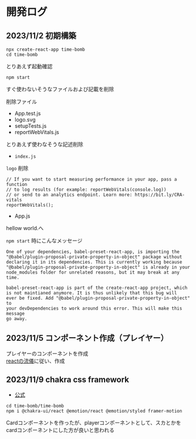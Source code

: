 # 開発ログ

## 2023/11/2 初期構築

```
npx create-react-app time-bomb
cd time-bomb
```

とりあえず起動確認

```
npm start
```

すぐ使わないそうなファイルおよび記載を削除

削除ファイル

* App.test.js
* logo.svg
* setupTests.js
* reportWebVitals.js

とりあえず使わなそうな記述削除

* `index.js`

`logo` 削除

```
// If you want to start measuring performance in your app, pass a function
// to log results (for example: reportWebVitals(console.log))
// or send to an analytics endpoint. Learn more: https://bit.ly/CRA-vitals
reportWebVitals();
```

* App.js

hellow world.へ

`npm start` 時にこんなメッセージ

```
One of your dependencies, babel-preset-react-app, is importing the
"@babel/plugin-proposal-private-property-in-object" package without
declaring it in its dependencies. This is currently working because
"@babel/plugin-proposal-private-property-in-object" is already in your
node_modules folder for unrelated reasons, but it may break at any time.

babel-preset-react-app is part of the create-react-app project, which
is not maintianed anymore. It is thus unlikely that this bug will
ever be fixed. Add "@babel/plugin-proposal-private-property-in-object" to
your devDependencies to work around this error. This will make this message
go away.
```

## 2023/11/5 コンポーネント作成（プレイヤー）

プレイヤーのコンポーネントを作成  
[reactの流儀](https://ja.react.dev/learn/thinking-in-react)に従い、作成


## 2023/11/9 chakra css framework

* [公式](https://chakra-ui.com/)

```
cd time-bomb/time-bomb
npm i @chakra-ui/react @emotion/react @emotion/styled framer-motion
```

Cardコンポーネントを作ったが、playerコンポーネントとして、スカとかをcardコンポーネントにした方が良いと思われる





